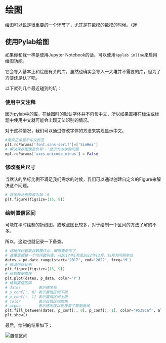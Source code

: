 # 绘图

绘图可以说是很重要的一个环节了，尤其是在数模的数模的时候。（迷

## 使用Pylab绘图

如果你和我一样是使用Jupyter Notebook的话，可以使用`%pylab inline`来启用绘图功能。

它会导入基本上和绘图有关的库，虽然也确实会导入一大堆并不需要的库，但为了方便还是认了吧。

以下就列几个最近碰到的坑：

### 使用中文注释

因为pylab中的库，在绘图时的默认字体并不包含中文，所以如果直接在标注或标题中使用中文就可能会出现无法识别的情况。

对于这种情况，我们可以通过修改字体的方法来实现显示中文。

```python
#用来正常显示中文标签
plt.rcParams['font.sans-serif']=['SimHei']
# 解决保存图像是负号'-'显示为方块的问题
mpl.rcParams['axes.unicode_minus'] = False
```

### 修改图片尺寸

当默认的坐标比例不满足我们需求的时候，我们可以通过创建自定义的Figure来解决这个问题。

```python
# 将坐标比例修改为16：9
plt.figure(figsize=(16, 9))
```

### 绘制置信区间

可能在平时绘制的折线图，或散点图比较多，对于绘制一个区间的方法了解的不多。

所以，这边也就记录一下备查。

```python
# 这段代码截取自数模作业，懒得重新写了
# 这里是创建一个时间戳列表，从2017年1月至2022年12月，以月为间隔单位
dates = pd.date_range(start='2017', end='2022', freq='M')
# 修改坐标比例
plt.figure(figsize=(16, 9))
# 绘制数据曲线
plt.plot(dates, p_data, color='r')
# 绘制置信区间
# dates        表示横坐标
# p_conf[:, 0] 表示置信区间下限
# p_conf[:, 1] 表示置信区间上限
# color        表示自信区间颜色
# alpha        表示透明度以免覆盖了数据曲线
plt.fill_between(dates, p_conf[:, 0], p_conf[:, 1], color='#539caf', alpha=0.4)
plt.show()
```

最后，绘制的结果如下：

![置信区间](../Images/python/绘图/置信区间.png)